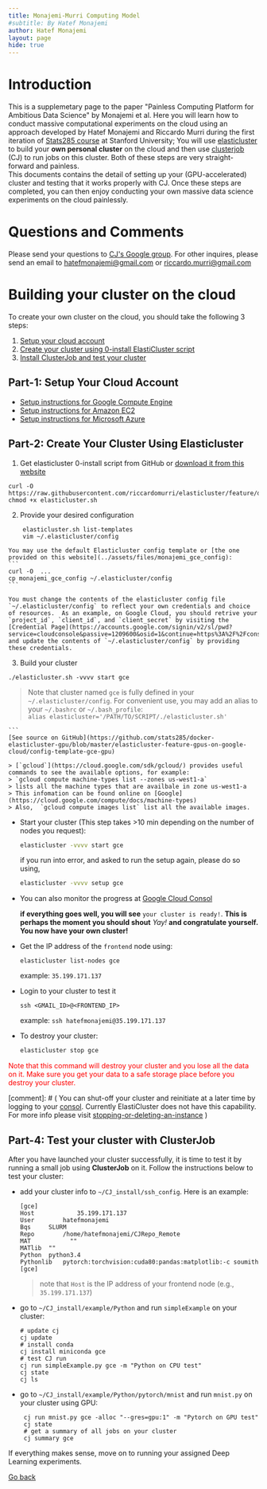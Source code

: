 ```yaml
---
title: Monajemi-Murri Computing Model 
#subtitle: By Hatef Monajemi
author: Hatef Monajemi
layout: page
hide: true
---
```



# Introduction
This is a supplemetary page to the paper "Painless Computing Platform for Ambitious Data Science" by Monajemi et al. Here you will learn how to conduct massive computational experiments on the cloud using an approach developed by Hatef Monajemi and Riccardo Murri during the first iteration of [Stats285 course](https://stats285.github.io) at Stanford University; You will use [elasticluster](https://gc3-uzh-ch.github.io/elasticluster/) to build your **own personal cluster** on the cloud 
and then use [clusterjob](http://clusterjob.org) (CJ) to run jobs on this cluster. Both of these steps are very straight-forward and painless.    
    This documents contains the detail of setting up your (GPU-accelerated) cluster and testing that it works properly with CJ. Once these steps are completed, you can then enjoy conducting your own massive data science experiments on the cloud painlessly.


# Questions and Comments 
Please send your questions to [CJ's Google group](https://groups.google.com/forum/#!forum/clusterjob). For other inquires, please send an email to [hatefmonajemi@gmail.com](mailto:hatefmonajemi@gmail.com) or [riccardo.murri@gmail.com](mailto:riccardo.murri@gmail.com)

# Building your cluster on the cloud

To create your own cluster on the cloud, you should take the following 3 steps:

1. [Setup your cloud account](#part-1-setup-your-cloud-account)      
2. [Create your cluster using 0-install ElastiCluster script](#part-2-create-your-cluster-using-elasticluster)
3. [Install ClusterJob and test your cluster](#part-3-test-your-cluster-with-clusterjob)


## Part-1: Setup Your Cloud Account
- [Setup instructions for Google Compute Engine](gce-setup-instructions)
- [Setup instructions for Amazon EC2](ec2-setup-instructions)
- [Setup instructions for Microsoft Azure](azure-setup-instructions)


## Part-2: Create Your Cluster Using Elasticluster

1. Get elasticluster 0-install script from GitHub or [download it from this website](../assets/files/elasticluster.sh)   
```
curl -O https://raw.githubusercontent.com/riccardomurri/elasticluster/feature/docker/elasticluster.sh
chmod +x elasticluster.sh
```
2. Provide your desired configuration
```
    elasticluster.sh list-templates
    vim ~/.elasticluster/config
```    
    You may use the default Elasticluster config template or [the one provided on this website](../assets/files/monajemi_gce_config):
    ```
    curl -O  ...
    cp monajemi_gce_config ~/.elasticluster/config
    ``` 
    
    You must change the contents of the elasticluster config file `~/.elasticluster/config` to reflect your own credentials and choice of resources.  As an example, on Google Cloud, you should retrive your `project_id`, `client_id`, and `client_secret` by visiting the [Credential Page](https://accounts.google.com/signin/v2/sl/pwd?service=cloudconsole&passive=1209600&osid=1&continue=https%3A%2F%2Fconsole.cloud.google.com%2Fproject%2F_%2Fapiui%2Fcredential&followup=https%3A%2F%2Fconsole.cloud.google.com%2Fproject%2F_%2Fapiui%2Fcredential&flowName=GlifWebSignIn&flowEntry=ServiceLogin) and update the contents of `~/.elasticluster/config` by providing these credentials.

3. Build your cluster 
```
./elasticluster.sh -vvvv start gce
```    
> Note that cluster named `gce` is fully defined in your `~/.elasticluster/config`. For convenient use, you may add an alias 
> to your `~/.bashrc` or `~/.bash_profile`:     
> `alias elasticluster='/PATH/TO/SCRIPT/./elasticluster.sh'`
    

    ```         
    [See source on GitHub](https://github.com/stats285/docker-elasticluster-gpu/blob/master/elasticluster-feature-gpus-on-google-cloud/config-template-gce-gpu)

    > [`gcloud`](https://cloud.google.com/sdk/gcloud/) provides useful commands to see the available options, for example:   
    > `gcloud compute machine-types list --zones us-west1-a`    
    > lists all the machine types that are availbale in zone us-west1-a     
    > This infomation can be found online on [Google](https://cloud.google.com/compute/docs/machine-types)   
    > Also,  `gcloud compute images list` list all the available images.

* Start your cluster (This step takes >10 min depending on the number of nodes you request):    

    ```bash
    elasticluster -vvvv start gce
    ```   
	if you run into error, and asked to run the setup again, please do so using,       
    ```bash
    elasticluster -vvvv setup gce
    ```    

* You can also monitor the progress at [Google Cloud Consol](https://console.cloud.google.com/)   
	   
    **if everything goes well, you will see** `your cluster is ready!`. **This is perhaps the moment you should shout** *Yay!* **and congratulate yourself. You now have your own cluster!**
	

* Get the IP address of the `frontend` node using:
    ```
    elasticluster list-nodes gce
    ```    
	example: `35.199.171.137`

* Login to your cluster to test it   
    ```
	ssh <GMAIL_ID>@<FRONTEND_IP>
	```    
	example: `ssh hatefmonajemi@35.199.171.137`
	
* To destroy your cluster:
    ```bash
    elasticluster stop gce
    ```
<span style="color:red"> Note that this command will destroy your cluster and you lose all the data on it. Make sure you get your data to a safe storage place before you destroy your cluster. </span>  


[comment]: # ( You can shut-off your cluster and reinitiate at a later time by logging to your [consol](https://console.cloud.google.com/). Currently ElastiCluster does not have this capability. For more info please visit [stopping-or-deleting-an-instance](https://cloud.google.com/compute/docs/instances/stopping-or-deleting-an-instance) )

## Part-4: Test your cluster with ClusterJob
After you have launched your cluster successfully, it is time to test it by running a small job
using **ClusterJob** on it. Follow the instructions below to test your cluster:

* add your cluster info to `~/CJ_install/ssh_config`. Here is an example:    

	```
	[gce]
	Host	        35.199.171.137
	User		hatefmonajemi
	Bqs		SLURM
	Repo		/home/hatefmonajemi/CJRepo_Remote
	MAT           ""
	MATlib	""
	Python	python3.4
	Pythonlib	pytorch:torchvision:cuda80:pandas:matplotlib:-c soumith
	[gce]
	
	```
	> note that `Host` is the IP address of your frontend node (e.g., `35.199.171.137`)


* go to `~/CJ_install/example/Python` and run `simpleExample` on your cluster:      

	```
    # update cj
    cj update
	# install conda
	cj install miniconda gce
	# test CJ run
	cj run simpleExample.py gce -m "Python on CPU test"
	cj state
	cj ls
	```     
* go to `~/CJ_install/example/Python/pytorch/mnist` and run `mnist.py` on your cluster using GPU:   

    ```
     cj run mnist.py gce -alloc "--gres=gpu:1" -m "Pytorch on GPU test"
     cj state
     # get a summary of all jobs on your cluster
     cj summary gce
    ```
	
If everything makes sense, move on to running your assigned Deep Learning experiments.

[Go back](../../../assignments)
